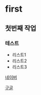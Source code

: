# first
## 첫번째 작업
### 테스트
- 리스트1
- 리스트2
- 리스트3

[네이버](https://www.naver.com/)

[구글](https://www.google.com/)
